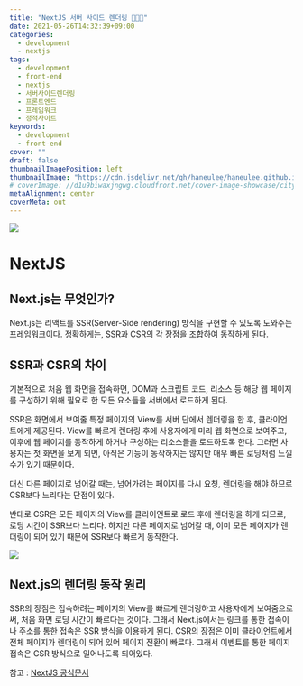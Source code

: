 ```yaml
---
title: "NextJS 서버 사이드 렌더링 👩🏻‍💻"
date: 2021-05-26T14:32:39+09:00
categories:
  - development
  - nextjs
tags:
  - development
  - front-end
  - nextjs
  - 서버사이드렌더링
  - 프론트엔드
  - 프레임워크
  - 정적사이트
keywords:
  - development
  - front-end
cover: ""
draft: false
thumbnailImagePosition: left
thumbnailImage: "https://cdn.jsdelivr.net/gh/haneulee/haneulee.github.io/img/post/nextjs/img-1.png"
# coverImage: //d1u9biwaxjngwg.cloudfront.net/cover-image-showcase/city.jpg
metaAlignment: center
coverMeta: out
---
```


<!--toc-->

![](https://cdn.jsdelivr.net/gh/haneulee/haneulee.github.io/img/post/nextjs/img-1.png)

# NextJS

## Next.js는 무엇인가?

Next.js는 리액트를 SSR(Server-Side rendering) 방식을 구현할 수 있도록 도와주는 프레임워크이다.
정확하게는, SSR과 CSR의 각 장점을 조합하여 동작하게 된다.

## SSR과 CSR의 차이

기본적으로 처음 웹 화면을 접속하면, DOM과 스크립트 코드, 리소스 등 해당 웹 페이지를 구성하기 위해 필요로 한 모든 요소들을 서버에서 로드하게 된다.

SSR은 화면에서 보여줄 특정 페이지의 View를 서버 단에서 렌더링을 한 후, 클라이언트에게 제공된다. View를 빠르게 렌더링 후에 사용자에게 미리 웹 화면으로 보여주고, 이후에 웹 페이지를 동작하게 하거나 구성하는 리소스들을 로드하도록 한다. 그러면 사용자는 첫 화면을 보게 되면, 아직은 기능이 동작하지는 않지만 매우 빠른 로딩처럼 느낄 수가 있기 때문이다.

대신 다른 페이지로 넘어갈 때는, 넘어가려는 페이지를 다시 요청, 렌더링을 해야 하므로 CSR보다 느리다는 단점이 있다.

반대로 CSR은 모든 페이지의 View를 클라이언트로 로드 후에 렌더링을 하게 되므로, 로딩 시간이 SSR보다 느리다.
하지만 다른 페이지로 넘어갈 때, 이미 모든 페이지가 렌더링이 되어 있기 때문에 SSR보다 빠르게 동작한다.

![](https://cdn.jsdelivr.net/gh/haneulee/haneulee.github.io/img/post/nextjs/img-2.png)

<!--adsense-->

## Next.js의 렌더링 동작 원리

SSR의 장점은 접속하려는 페이지의 View를 빠르게 렌더링하고 사용자에게 보여줌으로써, 처음 화면 로딩 시간이 빠르다는 것이다.
그래서 Next.js에서는 링크를 통한 접속이나 주소를 통한 접속은 SSR 방식을 이용하게 된다.
CSR의 장점은 이미 클라이언트에서 전체 페이지가 렌더링이 되어 있어 페이지 전환이 빠르다. 그래서 이벤트를 통한 페이지 접속은 CSR 방식으로 일어나도록 되어있다.

참고 :
[NextJS 공식문서](https://nextjs.org/)
